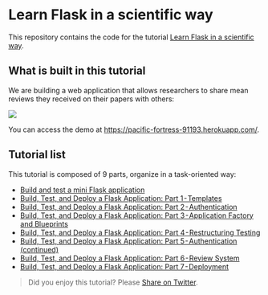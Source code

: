 # Learn Flask in a scientific way

This repository contains the code for the tutorial [Learn Flask in a scientific way](https://medium.com/@neohao/learn-flask-in-a-scientific-way-baf4d8055f6e).

## What is built in this tutorial

We are building a web application that allows researchers to share mean reviews they received on their papers with others:

<img src="https://miro.medium.com/max/1111/1*ydX83x7tyNIHIQOrCC-Exg.png">

You can access the demo at https://pacific-fortress-91193.herokuapp.com/.

## Tutorial list

This tutorial is composed of 9 parts, organize in a task-oriented way:

* [Build and test a mini Flask application](https://medium.com/@neohao/build-test-and-deploy-a-mini-flask-application-1d9ca6c45115)
* [Build, Test, and Deploy a Flask Application: Part 1 - Templates](https://medium.com/better-programming/build-test-and-deploy-an-interactive-flask-application-part-i-templates-53a7b0cbe760)
* [Build, Test, and Deploy a Flask Application: Part 2 - Authentication](https://medium.com/better-programming/build-test-and-deploy-a-flask-application-part-2-53f2c8df3ebc)
* [Build, Test, and Deploy a Flask Application: Part 3 - Application Factory and Blueprints](https://medium.com/@neohao/build-test-and-deploy-a-flask-application-part-3-3a2abfe4be21)
* [Build, Test, and Deploy a Flask Application: Part 4 - Restructuring Testing](https://medium.com/@neohao/build-test-and-deploy-a-flask-application-part-4-5aa4f079fadb)
* [Build, Test, and Deploy a Flask Application: Part 5 - Authentication (continued)](https://medium.com/@neohao/build-test-and-deploy-a-flask-application-part-5-4a3c0bc36b8e)
* [Build, Test, and Deploy a Flask Application: Part 6 - Review System](https://medium.com/@neohao/build-test-and-deploy-a-flask-application-part-6-952a1b29a02a)
* [Build, Test, and Deploy a Flask Application: Part 7 - Deployment](https://medium.com/@neohao/build-test-and-deploy-a-flask-application-part-7-60dde9080330)

> Did you enjoy this tutorial? Please [Share on Twitter](https://twitter.com/intent/tweet?text=Check%20out%20Mean%20Review%20Collector%E2%80%94An%20intro%20to%20full-stack%20development%20using%20Flask%21%20https%3A%2F%2Fgithub.com%2FNeo-Hao%2Fmean-review-collector%20%23webdev%0A).
